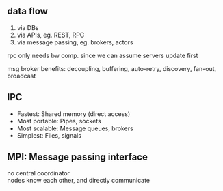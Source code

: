 ---
---
## data flow 
1. via DBs 
2. via APIs, eg. REST, RPC  
3. via message passing, eg. brokers, actors

rpc only needs bw comp. since we can assume servers update first 

msg broker benefits: decoupling, buffering, auto-retry, discovery, fan-out, broadcast


## IPC
- Fastest: Shared memory (direct access)
- Most portable: Pipes, sockets
- Most scalable: Message queues, brokers
- Simplest: Files, signals

## MPI: Message passing interface 
no central coordinator  
nodes know each other, and directly communicate
